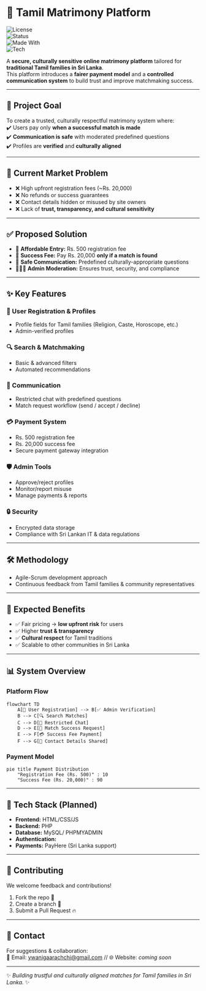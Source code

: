 # 💍 Tamil Matrimony Platform  

![License](https://img.shields.io/badge/license-MIT-green?style=flat-square)  
![Status](https://img.shields.io/badge/status-in%20development-yellow?style=flat-square)  
![Made With](https://img.shields.io/badge/Made%20With-❤️-red?style=flat-square)  
![Tech](https://img.shields.io/badge/Tech-HTML/CSS/JS%20|%20PHP%20|%20SQLDATABASE-blue?style=flat-square)  

A **secure, culturally sensitive online matrimony platform** tailored for **traditional Tamil families in Sri Lanka**.  
This platform introduces a **fairer payment model** and a **controlled communication system** to build trust and improve matchmaking success.  

---

## 🎯 Project Goal  
To create a trusted, culturally respectful matrimony system where:  
✔️ Users pay only **when a successful match is made**  
✔️ **Communication is safe** with moderated predefined questions  
✔️ Profiles are **verified** and **culturally aligned**  

---

## 🚨 Current Market Problem  
- ❌ High upfront registration fees (~Rs. 20,000)  
- ❌ No refunds or success guarantees  
- ❌ Contact details hidden or misused by site owners  
- ❌ Lack of **trust, transparency, and cultural sensitivity**  

---

## ✅ Proposed Solution  
- 💸 **Affordable Entry:** Rs. 500 registration fee  
- 💍 **Success Fee:** Pay Rs. 20,000 **only if a match is found**  
- 💬 **Safe Communication:** Predefined culturally-appropriate questions  
- 👨‍👩‍👧 **Admin Moderation:** Ensures trust, security, and compliance  

---

## ✨ Key Features  

### 👤 User Registration & Profiles  
- Profile fields for Tamil families (Religion, Caste, Horoscope, etc.)  
- Admin-verified profiles  

### 🔍 Search & Matchmaking  
- Basic & advanced filters  
- Automated recommendations  

### 💌 Communication  
- Restricted chat with predefined questions  
- Match request workflow (send / accept / decline)  

### 💳 Payment System  
- Rs. 500 registration fee  
- Rs. 20,000 success fee  
- Secure payment gateway integration  

### 🛡️ Admin Tools  
- Approve/reject profiles  
- Monitor/report misuse  
- Manage payments & reports  

### 🔒 Security  
- Encrypted data storage  
- Compliance with Sri Lankan IT & data regulations  

---

## 🛠️ Methodology  
- Agile-Scrum development approach  
- Continuous feedback from Tamil families & community representatives  

---

## 🎁 Expected Benefits  
- ✅ Fair pricing → **low upfront risk** for users  
- ✅ Higher **trust & transparency**  
- ✅ **Cultural respect** for Tamil traditions  
- ✅ Scalable to other communities in Sri Lanka  

---

## 📊 System Overview  

### Platform Flow  
```mermaid
flowchart TD
    A[👤 User Registration] --> B[✅ Admin Verification]
    B --> C[🔍 Search Matches]
    C --> D[💬 Restricted Chat]
    D --> E[💍 Match Success Request]
    E --> F[💳 Success Fee Payment]
    F --> G[🎉 Contact Details Shared]
```

### Payment Model
```mermaid
pie title Payment Distribution
    "Registration Fee (Rs. 500)" : 10
    "Success Fee (Rs. 20,000)" : 90
```

---

## 🚀 Tech Stack (Planned)

* **Frontend:** HTML/CSS/JS  
* **Backend:** PHP  
* **Database:**  MySQL/ PHPMYADMIN  
* **Authentication:**   
* **Payments:** PayHere (Sri Lanka support)  

---

## 🤝 Contributing

We welcome feedback and contributions!

1. Fork the repo 🍴  
2. Create a branch 🌱  
3. Submit a Pull Request 🔥  

---

## 📩 Contact

For suggestions & collaboration:  
📧 Email: ywanigaarachchi@gmail.com // 
🌐 Website: *coming soon*  

---

✨ *Building trustful and culturally aligned matches for Tamil families in Sri Lanka.* ✨
